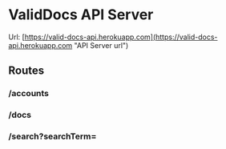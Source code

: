 # ValidDocs API Server

Url: [https://valid-docs-api.herokuapp.com](https://valid-docs-api.herokuapp.com "API Server url")

## Routes

### /accounts
### /docs
### /search?searchTerm=<search-term-here>
